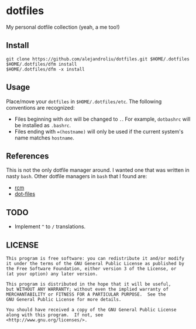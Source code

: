 dotfiles
========

My personal dotfile collection (yeah, a me too!)

## Install

    git clone https://github.com/alejandroliu/dotfiles.git $HOME/.dotfiles
    $HOME/.dotfiles/dfm install
	$HOME/.dotfiles/dfm -x install

## Usage

Place/move your `dotfiles` in `$HOME/.dotfiles/etc`.  The following
conventions are recognized:

- Files beginning with `dot` will be changed to `.`.  For example,
  `dotbashrc` will be installed as `.bashrc`.
- Files ending with `=(hostname)` will only be used if the current
  system's name matches `hostname`.

## References

This is not the only dotfile manager around.  I wanted one that was
written in nasty `bash`.  Other dotfile managers in `bash`  that I
found are:

* [rcm](https://github.com/thoughtbot/rcm)
* [dot-files](https://github.com/bartman/dot-files)

## TODO

* Implement `^` to `/` translations.

## LICENSE

    This program is free software: you can redistribute it and/or modify
    it under the terms of the GNU General Public License as published by
    the Free Software Foundation, either version 3 of the License, or
    (at your option) any later version.

    This program is distributed in the hope that it will be useful,
    but WITHOUT ANY WARRANTY; without even the implied warranty of
    MERCHANTABILITY or FITNESS FOR A PARTICULAR PURPOSE.  See the
    GNU General Public License for more details.

    You should have received a copy of the GNU General Public License
    along with this program.  If not, see
    <http://www.gnu.org/licenses/>.
	
